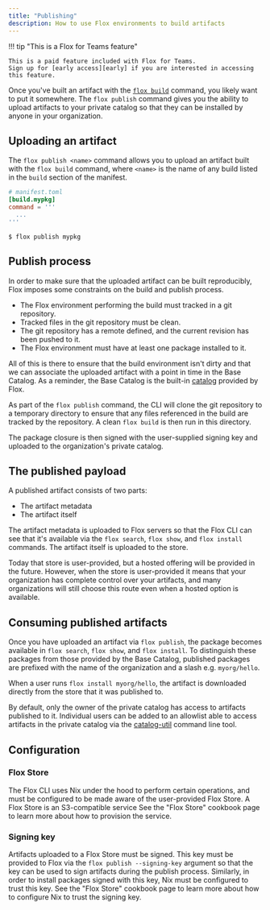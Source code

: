 ```yaml
---
title: "Publishing"
description: How to use Flox environments to build artifacts 
---
```


!!! tip "This is a Flox for Teams feature"

    This is a paid feature included with Flox for Teams.
    Sign up for [early access][early] if you are interested in accessing this feature.
  
Once you've built an artifact with the [`flox build`][builds-concept] command, you likely want to put it somewhere.
The `flox publish` command gives you the ability to upload artifacts to your private catalog so that they can be installed by anyone in your organization.

## Uploading an artifact

The `flox publish <name>` command allows you to upload an artifact built with the `flox build` command, where `<name>` is the name of any build listed in the `build` section of the manifest.

```toml
# manifest.toml
[build.mypkg]
command = '''
  ...
'''
```

```console
$ flox publish mypkg
```

## Publish process

In order to make sure that the uploaded artifact can be built reproducibly,
Flox imposes some constraints on the build and publish process.

- The Flox environment performing the build must tracked in a git repository.
- Tracked files in the git repository must be clean.
- The git repository has a remote defined, and the current revision has been pushed to it.
- The Flox environment must have at least one package installed to it.

All of this is there to ensure that the build environment isn't dirty and that we can associate the uploaded artifact with a point in time in the Base Catalog.
As a reminder, the Base Catalog is the built-in [catalog][catalog-concept] provided by Flox.

As part of the `flox publish` command, the CLI will clone the git repository to a temporary directory to ensure that any files referenced in the build are tracked by the repository.
A clean `flox build` is then run in this directory.

The package closure is then signed with the user-supplied signing key and uploaded to the organization's private catalog.

## The published payload

A published artifact consists of two parts:

- The artifact metadata
- The artifact itself

The artifact metadata is uploaded to Flox servers so that the Flox CLI can see that it's available via the `flox search`, `flox show`, and `flox install` commands.
The artifact itself is uploaded to the store.

Today that store is user-provided, but a hosted offering will be provided in the future.
However, when the store is user-provided it means that your organization has complete control over your artifacts, and many organizations will still choose this route even when a hosted option is available.

## Consuming published artifacts

Once you have uploaded an artifact via `flox publish`, the package becomes available in `flox search`, `flox show`, and `flox install`.
To distinguish these packages from those provided by the Base Catalog, published packages are prefixed with the name of the organization and a slash e.g. `myorg/hello`.

When a user runs `flox install myorg/hello`, the artifact is downloaded directly from the store that it was published to.

By default, only the owner of the private catalog has access to artifacts published to it.
Individual users can be added to an allowlist able to access artifacts in the private catalog via the [catalog-util][catalog-util] command line tool.

## Configuration

### Flox Store

The Flox CLI uses Nix under the hood to perform certain operations, and must be configured to be made aware of the user-provided Flox Store.
A Flox Store is an S3-compatible service
See the "Flox Store" cookbook page to learn more about how to provision the service.

### Signing key

Artifacts uploaded to a Flox Store must be signed.
This key must be provided to Flox via the `flox publish --signing-key` argument so that the key can be used to sign artifacts during the publish process.
Similarly, in order to install packages signed with this key, Nix must be configured to trust this key.
See the "Flox Store" cookbook page to learn more about how to configure Nix to trust the signing key.

[builds-concept]: ./manifest-builds.md
[early]: https://flox.dev/early/
[catalog-util]: https://github.com/flox/catalog-util
[catalog-concept]: ./packages-and-catalog.md
